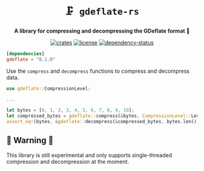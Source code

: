 <!-- markdownlint-disable-file MD041 -->
<!-- markdownlint-disable-file MD033 -->

<div align="center">

# `🗜️ gdeflate-rs`

**A library for compressing and decompressing the GDeflate format 🦀**

[![crates][crates-badge]][crates-url]
[![license][license-badge]][license-url]
[![dependency-status][dependency-badge]][dependency-url]

[crates-badge]: https://img.shields.io/crates/v/gdeflate.svg
[crates-url]: https://crates.io/crates/gdeflate

[license-badge]: https://img.shields.io/badge/License-MIT/Apache_2.0-blue.svg
[license-url]: LICENSE-MIT


[dependency-badge]: https://deps.rs/repo/github/projectkml/gdeflate-rs/status.svg
[dependency-url]: https://deps.rs/repo/github/projectkml/gdeflate-rs

</div>

```TOML
[dependencies]
gdeflate = "0.1.0"
```

Use the `compress` and `decompress` functions to compress and decompress data.

```Rust
use gdeflate::CompressionLevel;

...

let bytes = [0, 1, 2, 3, 4, 5, 6, 7, 8, 9, 10];
let compressed_bytes = gdeflate::compress(&bytes, CompressionLevel::Level12).unwrap();
assert_eq!(bytes, &gdeflate::decompress(&compressed_bytes, bytes.len()));
```

## 🚨 Warning 🚨

This library is still experimental and only supports single-threaded compression and decompression at the moment.

